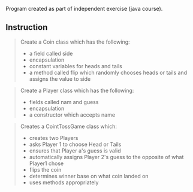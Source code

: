 Program created as part of independent exercise (java course).

## Instruction

> Create a Coin class which has the following:
> * a field called side
> * encapsulation
> * constant variables for heads and tails
> * a method called flip which randomly chooses heads or tails and assigns the value to side

> Create a Player class which has the following:
> * fields called nam and guess
> * encapsulation
> * a constructor which accepts name

>Creates a CointTossGame class which:
> * creates two Players
> * asks Player 1 to choose Head or Tails
> * ensures that Player a's guess is valid
> * automatically assigns Player 2's guess to the opposite of what Player1 chose
> * flips the coin
> * determines winner base on what coin landed on
> * uses methods appropriately
